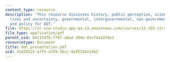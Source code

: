 ```yaml
---
content_type: resource
description: 'This resource discusses history, public perception, science of DDT:
  risks and uncertainty, governmental, intergovernmental, non-governmental organizations,
  and policy for DDT.'
file: https://ol-ocw-studio-app-qa.s3.amazonaws.com/courses/12-103-strange-bedfellows-science-and-environmental-policy-fall-2005/41d39122e7f5a75936ccda95192e14b2_ddt_presentation.pdf
file_type: application/pdf
parent_uid: 64115dfb-f78f-a0ad-394e-0ecf4a1976e3
resourcetype: Document
title: ddt_presentation.pdf
uid: 41d39122-e7f5-a759-36cc-da95192e14b2
---
```


